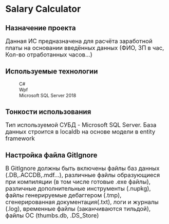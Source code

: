 <!DOCTYPE html>
<html>
<head>

</head>
<body>
<h1>Salary Calculator</h1>
<h2>Назначение проекта</h1>  
<p style="font-size: large;">Данная ИС предназначена для расчёта заработной платы на основании введённых данных (ФИО, ЗП в час, Кол-во отработанных часов...)</p>

<h2>Используемые технологии</h2>
<ul style="list-style-type: none;">
    <li ><img style="height: 15px;" src="https://cdn-icons.flaticon.com/png/512/3840/premium/3840653.png?token=exp=1650435840~hmac=2fa8abf24990cf4d0323406dd49dd246"> C#</li>
    <li ><img style="height: 15px;"  src="https://cdn-icons.flaticon.com/png/512/3840/premium/3840738.png?token=exp=1650435841~hmac=a4da217042fad82528db753b063c0294"> Wpf</li>
    <li ><img style="height: 15px;"  src="https://cdn-icons.flaticon.com/png/512/3840/premium/3840739.png?token=exp=1650435842~hmac=bf235b472431c9766f34b9452a1a27d7"> Microsoft SQL Server 2018</li>
</ul>
    <h2>Тонкости использования</h1>  
<p style="font-size: large;">Тип используемой СУБД - Microsoft SQL Server. База данных строится в localdb на основе модели в entity framework</p>
    <h2>Настройка файла GitIgnore</h1>  
<p style="font-size: large;">В GitIgnore должны быть включены файлы баз данных (.DB,.ACCDB,.mdf...), различные файлы образующиеся при компиляции (в том числе готовые .exe файлы), различные дополнительные инструменты (.nupkg), файлы генерируемые дебаггером (.tmp), сгенерированная документация(.txt), логи и журналы (.log), временные файлы (заканчиваются тильдой), файлы ОС (thumbs.db, .DS_Store) </p>
</body>
</html>
